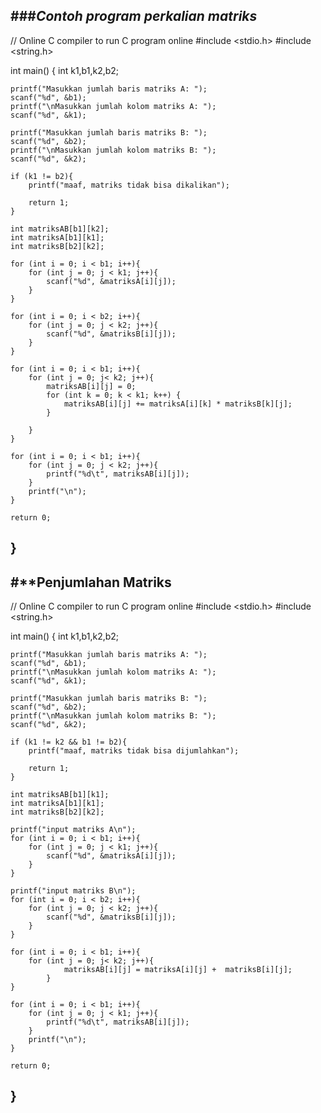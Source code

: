 ###***Contoh program perkalian matriks***
---
// Online C compiler to run C program online
#include <stdio.h>
#include <string.h>

int main() {
    int k1,b1,k2,b2;
    
    printf("Masukkan jumlah baris matriks A: ");
    scanf("%d", &b1);
    printf("\nMasukkan jumlah kolom matriks A: ");
    scanf("%d", &k1);
    
    printf("Masukkan jumlah baris matriks B: ");
    scanf("%d", &b2);
    printf("\nMasukkan jumlah kolom matriks B: ");
    scanf("%d", &k2);
    
    if (k1 != b2){
        printf("maaf, matriks tidak bisa dikalikan");
        
        return 1;
    }
    
    int matriksAB[b1][k2];
    int matriksA[b1][k1];
    int matriksB[b2][k2];
    
    for (int i = 0; i < b1; i++){
        for (int j = 0; j < k1; j++){
            scanf("%d", &matriksA[i][j]);
        }
    }

    for (int i = 0; i < b2; i++){
        for (int j = 0; j < k2; j++){
            scanf("%d", &matriksB[i][j]);
        }
    }
    
    for (int i = 0; i < b1; i++){
        for (int j = 0; j< k2; j++){
            matriksAB[i][j] = 0;
            for (int k = 0; k < k1; k++) {
                matriksAB[i][j] += matriksA[i][k] * matriksB[k][j];
            }

        }
    }
    
    for (int i = 0; i < b1; i++){
        for (int j = 0; j < k2; j++){
            printf("%d\t", matriksAB[i][j]);
        }
        printf("\n");
    }
    
    return 0;
}
---

#****Penjumlahan Matriks**
---
// Online C compiler to run C program online
#include <stdio.h>
#include <string.h>

int main() {
    int k1,b1,k2,b2;
    
    printf("Masukkan jumlah baris matriks A: ");
    scanf("%d", &b1);
    printf("\nMasukkan jumlah kolom matriks A: ");
    scanf("%d", &k1);
    
    printf("Masukkan jumlah baris matriks B: ");
    scanf("%d", &b2);
    printf("\nMasukkan jumlah kolom matriks B: ");
    scanf("%d", &k2);
    
    if (k1 != k2 && b1 != b2){
        printf("maaf, matriks tidak bisa dijumlahkan");
        
        return 1;
    }
    
    int matriksAB[b1][k1];
    int matriksA[b1][k1];
    int matriksB[b2][k2];
    
    printf("input matriks A\n");
    for (int i = 0; i < b1; i++){
        for (int j = 0; j < k1; j++){
            scanf("%d", &matriksA[i][j]);
        }
    }

    printf("input matriks B\n");
    for (int i = 0; i < b2; i++){
        for (int j = 0; j < k2; j++){
            scanf("%d", &matriksB[i][j]);
        }
    }
    
    for (int i = 0; i < b1; i++){
        for (int j = 0; j< k2; j++){
                matriksAB[i][j] = matriksA[i][j] +  matriksB[i][j];
            }
    }
    
    for (int i = 0; i < b1; i++){
        for (int j = 0; j < k1; j++){
            printf("%d\t", matriksAB[i][j]);
        }
        printf("\n");
    }
    
    return 0;
}
---

